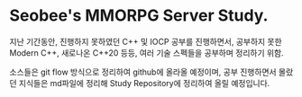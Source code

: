 <h1> Seobee's MMORPG Server Study. </h1>

지난 기간동안, 진행하지 못하였던 C++ 및 IOCP 공부를 진행하면서, 공부하지 못한 Modern C++, 새로나온 C++20 등등, 여러 기술 스펙들을 공부하며 정리하기 위함.

소스들은 git flow 방식으로 정리하여 github에 올라올 예정이며, 
공부 진행하면서 몰랐던 지식들은 md파일에 정리해 Study Repository에 정리하여 올릴 예정입니다.
